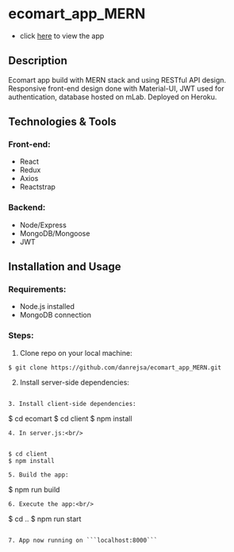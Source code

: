 # ecomart_app_MERN

* click [here](https://ecomartapp.herokuapp.com/) to view the app 

## Description

Ecomart app build with MERN stack and using RESTful API design. Responsive front-end design done with Material-UI, JWT used for authentication, database hosted on mLab. Deployed on Heroku.


## Technologies & Tools

### Front-end:

* React
* Redux
* Axios
* Reactstrap

### Backend:

* Node/Express
* MongoDB/Mongoose
* JWT

## Installation and Usage

### Requirements:

* Node.js installed
* MongoDB connection

### Steps:
1. Clone repo on your local machine:
```
$ git clone https://github.com/danrejsa/ecomart_app_MERN.git
```
2. Install server-side dependencies:
```

3. Install client-side dependencies:
```

$ cd ecomart
$ cd client
$ npm install
```
4. In server.js:<br/>


$ cd client
$ npm install

5. Build the app:
```
$ npm run build
```
6. Execute the app:<br/>
```
$ cd ..
$ npm run start
```

7. App now running on ```localhost:8000```

